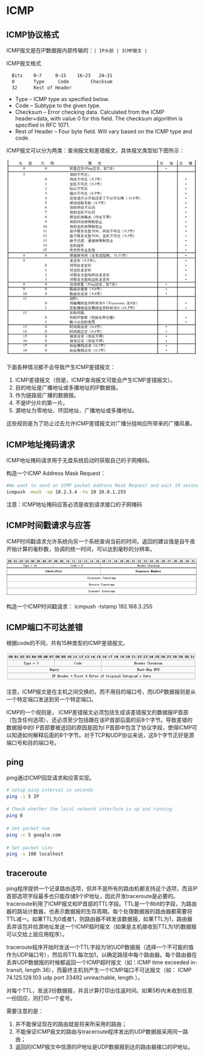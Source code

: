 # ICMP

## ICMP协议格式

ICMP报文是在IP数据报内部传输的：`| IP头部 | ICMP报文 |`

ICMP报文格式

```
  Bits    0–7     8–15    16–23   24–31
  0       Type     Code        Checksum
  32      Rest of Header
```

- Type – ICMP type as specified below.
- Code – Subtype to the given type.
- Checksum – Error checking data. Calculated from the ICMP header+data, with value 0 for this field. The checksum algorithm is specified in RFC 1071.
- Rest of Header – Four byte field. Will vary based on the ICMP type and code.

ICMP报文可以分为两类：查询报文和差错报文，具体报文类型如下图所示：

![](images/201210212111052571.jpg)

下面各种情况都不会导致产生ICMP差错报文：

1) ICMP差错报文（但是，ICMP查询报文可能会产生ICMP差错报文）。
2) 目的地址是广播地址或多播地址的IP数据报。
3) 作为链路层广播的数据报。
4) 不是IP分片的第一片。
5) 源地址为零地址、环回地址、广播地址或多播地址。


这些规则是为了防止过去允许ICMP差错报文对广播分组响应所带来的广播风暴。

## ICMP地址掩码请求

ICMP地址掩码请求用于无盘系统启动时获取自己的子网掩码。

构造一个ICMP Address Mask Request：

```sh
#We want to send an ICMP packet Address Mask Request and wait 10 seconds to see the replies. We mask the packet with source address of 10.2.3.4 and we send it to the address 10.0.1.255:
icmpush -mask -sp 10.2.3.4 -to 10 10.0.1.255
```

注意：ICMP地址掩码应答必须是收到请求接口的子网掩码

## ICMP时间戳请求与应答

ICMP时间戳请求允许系统向另一个系统查询当前的时间，返回的建议值是自午夜开始计算的毫秒数，协调的统一时间，可以达到毫秒的分辨率。

![](images/201210212111073278.jpg)

构造一个ICMP时间戳请求： icmpush -tstamp  192.168.3.255

## ICMP端口不可达差错

根据code的不同，共有15种类型的ICMP差错报文。

![](images/201210212111078196.jpg)

注意，ICMP报文是在主机之间交换的，而不用目的端口号，而UDP数据报则是从一个特定端口发送到另一个特定端口。

ICMP的一个规则是， ICMP差错报文必须包括生成该差错报文的数据报IP首部（包含任何选项），还必须至少包括跟在该IP首部后面的前8个字节。导致差错的数据报中的I P首部要被送回的原因是因为I P首部中包含了协议字段，使得ICMP可以知道如何解释后面的8个字节。对于TCP和UDP协议来说，这8个字节正好是源端口号和目的端口号。

## ping

ping通过ICMP回显请求和应答实现。

```sh
# setup ping interval in seconds
ping -i 5 IP

# Check whether the local network interface is up and running
ping 0

# Set packet num
ping -c 5 google.com

# Set packet size
ping -s 100 localhost
```

## traceroute

ping程序提供一个记录路由选项，但并不是所有的路由机都支持这个选项，而且IP首部选项字段最多也只能存储9个IP地址，因此开发traceroute是必要的。
traceroute利用了ICMP报文和IP首部的TTL字段。TTL是一个8bit的字段，为路由器的跳站计数器，也表示数据报的生存周期。每个处理数据报的路由器都需要将TTL减一。如果TTL为0或者1，则路由器不转发该数据报，如果TTL为1，路由器丢弃该包并给源地址发送一个ICMP超时报文（如果是主机接收到TTL为1的数据报可以交给上层应用程序）。

traceroute程序开始时发送一个TTL字段为1的UDP数据报（选择一个不可能的值作为UDP端口号），然后将TTL每次加1，以确定路径中每个路由器。每个路由器在丢弃UDP数据报的时候都返回一个ICMP超时报文（如：ICMP time exceeded in-transit, length 36），而最终主机则产生一个ICMP端口不可达报文（如： ICMP 74.125.128.103 udp port 33492 unreachable, length ）。

对每个TTL，发送3份数据报，并且计算打印出往返时间。如果5秒内未收到任意一份回应，则打印一个星号。

需要注意的是：

1. 并不能保证现在的路由就是将来所采用的路由；
2. 不能保证ICMP报文的路由与traceroute程序发出的UDP数据报采用同一路由；
3. 返回的ICMP报文中信源的IP地址是UDP数据报到达的路由器接口的IP地址。
